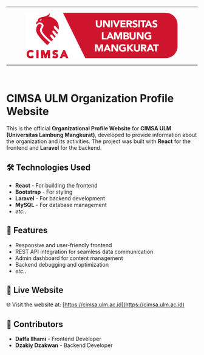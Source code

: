 <hr>
<p align="center"><a href="https://laravel.com" target="_blank"><img src="https://raw.githubusercontent.com/mdaffailhami/cimsa-ulm/refs/heads/main/public/logo.png" width="400" alt="CIMSA ULM"></a></p>
<hr>
<br>

# CIMSA ULM Organization Profile Website


This is the official **Organizational Profile Website** for **CIMSA ULM (Universitas Lambung Mangkurat)**, developed to provide information about the organization and its activities. The project was built with **React** for the frontend and **Laravel** for the backend.

## 🛠️ Technologies Used
- **React** - For building the frontend
- **Bootstrap** - For styling
- **Laravel** - For backend development
- **MySQL** - For database management
- _etc.._

## 🎯 Features
- Responsive and user-friendly frontend
- REST API integration for seamless data communication
- Admin dashboard for content management
- Backend debugging and optimization
- _etc.._

## 🚀 Live Website
🌐 Visit the website at: [https://cimsa.ulm.ac.id](https://cimsa.ulm.ac.id)

## 🙌 Contributors
- **Daffa Ilhami** - Frontend Developer
- **Dzakiy Dzakwan** - Backend Developer
